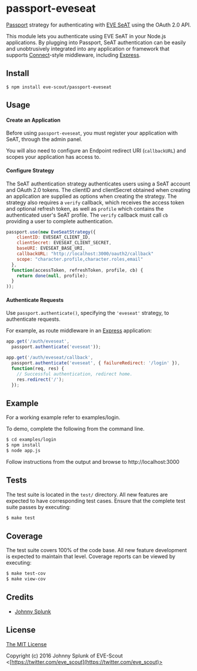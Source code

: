 # passport-eveseat

[Passport](http://passportjs.org/) strategy for authenticating with [EVE SeAT](http://eve-seat.github.io/)
using the OAuth 2.0 API.

This module lets you authenticate using EVE SeAT in your Node.js applications.
By plugging into Passport, SeAT authentication can be easily and
unobtrusively integrated into any application or framework that supports
[Connect](http://www.senchalabs.org/connect/)-style middleware, including
[Express](http://expressjs.com/).

## Install

    $ npm install eve-scout/passport-eveseat

## Usage

#### Create an Application

Before using `passport-eveseat`, you must register your application with
SeAT, through the admin panel.

You will also need to configure an Endpoint redirect URI (`callbackURL`) and scopes your application has access to.

#### Configure Strategy

The SeAT authentication strategy authenticates users using a SeAT
account and OAuth 2.0 tokens.  The clientID and clientSecret obtained when creating an
application are supplied as options when creating the strategy.  The strategy
also requires a `verify` callback, which receives the access token and optional
refresh token, as well as `profile` which contains the authenticated user's
SeAT profile.  The `verify` callback must call `cb` providing a user to
complete authentication.

```js
passport.use(new EveSeatStrategy({
    clientID: EVESEAT_CLIENT_ID,
    clientSecret: EVESEAT_CLIENT_SECRET,
    baseURI: EVESEAT_BASE_URI,
    callbackURL: "http://localhost:3000/oauth2/callback"
    scope: "character.profile,character.roles,email"
  },
  function(accessToken, refreshToken, profile, cb) {
    return done(null, profile);
  }
));
```

#### Authenticate Requests

Use `passport.authenticate()`, specifying the `'eveseat'` strategy, to
authenticate requests.

For example, as route middleware in an [Express](http://expressjs.com/)
application:

```js
app.get('/auth/eveseat',
  passport.authenticate('eveseat'));

app.get('/auth/eveseat/callback',
  passport.authenticate('eveseat', { failureRedirect: '/login' }),
  function(req, res) {
    // Successful authentication, redirect home.
    res.redirect('/');
  });
```

## Example

For a working example refer to examples/login.

To demo, complete the following from the command line.

```bash
$ cd examples/login
$ npm install
$ node app.js
```

Follow instructions from the output and browse to http://localhost:3000

## Tests

The test suite is located in the `test/` directory.  All new features are
expected to have corresponding test cases.  Ensure that the complete test suite
passes by executing:

```bash
$ make test
```

## Coverage

The test suite covers 100% of the code base.  All new feature development is
expected to maintain that level.  Coverage reports can be viewed by executing:

```bash
$ make test-cov
$ make view-cov
```

## Credits

  - [Johnny Splunk](http://github.com/johnnysplunk)

## License

[The MIT License](http://opensource.org/licenses/MIT)

Copyright (c) 2016 Johnny Splunk of EVE-Scout <[https://twitter.com/eve_scout](https://twitter.com/eve_scout)>